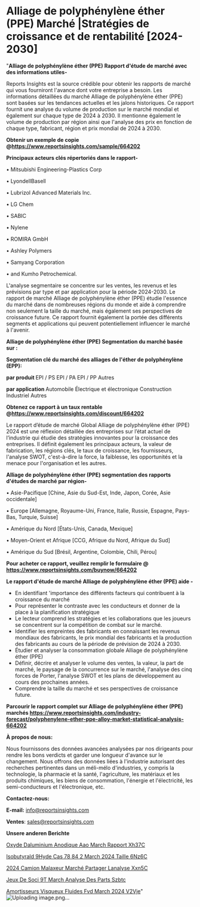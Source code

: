 # Alliage de polyphénylène éther (PPE) Marché |Stratégies de croissance et de rentabilité [2024-2030]

"<strong>Alliage de polyphénylène éther (PPE) Rapport d'étude de marché avec des informations utiles-</strong>

Reports Insights est la source crédible pour obtenir les rapports de marché qui vous fourniront l'avance dont votre entreprise a besoin. Les informations détaillées du marché Alliage de polyphénylène éther (PPE) sont basées sur les tendances actuelles et les jalons historiques. Ce rapport fournit une analyse du volume de production sur le marché mondial et également sur chaque type de 2024 à 2030. Il mentionne également le volume de production par région ainsi que l'analyse des prix en fonction de chaque type, fabricant, région et prix mondial de 2024 à 2030.

<strong><b>Obtenir un exemple de copie @</b></strong><a href=https://www.reportsinsights.com/sample/664202><strong><b>https://www.reportsinsights.com/sample/664202</b></strong></a>

<b>Principaux acteurs clés répertoriés dans le rapport-</b>

<b> </b>• Mitsubishi Engineering-Plastics Corp

• LyondellBasell

• Lubrizol Advanced Materials Inc.

• LG Chem

• SABIC

• Nylene

• ROMIRA GmbH

• Ashley Polymers

• Samyang Corporation

• and Kumho Petrochemical.

L'analyse segmentaire se concentre sur les ventes, les revenus et les prévisions par type et par application pour la période 2024-2030. Le rapport de marché Alliage de polyphénylène éther (PPE) étudie l'essence du marché dans de nombreuses régions du monde et aide à comprendre non seulement la taille du marché, mais également ses perspectives de croissance future. Ce rapport fournit également la portée des différents segments et applications qui peuvent potentiellement influencer le marché à l'avenir.

<strong>Alliage de polyphénylène éther (PPE) Segmentation du marché basée sur :</strong>

<strong> Segmentation clé du marché des alliages de l'éther de polyphénylène (EPP): </strong>

<strong> par produit </strong>
EPI / PS
EPI / PA
EPI / PP
Autres

<strong> par application </strong>
Automobile
Électrique et électronique
Construction
Industriel
Autres

<strong><b>Obtenez ce rapport à un taux rentable @</b></strong><a href=https://www.reportsinsights.com/discount/664202><strong><b>https://www.reportsinsights.com/discount/664202</b></strong></a>

Le rapport d’étude de marché Global Alliage de polyphénylène éther (PPE) 2024 est une réflexion détaillée des entreprises sur l’état actuel de l’industrie qui étudie des stratégies innovantes pour la croissance des entreprises. Il définit également les principaux acteurs, la valeur de fabrication, les régions clés, le taux de croissance, les fournisseurs, l'analyse SWOT, c'est-à-dire la force, la faiblesse, les opportunités et la menace pour l'organisation et les autres.

<strong>Alliage de polyphénylène éther (PPE) segmentation des rapports d'études de marché par région-</strong>

• Asie-Pacifique [Chine, Asie du Sud-Est, Inde, Japon, Corée, Asie occidentale]

• Europe [Allemagne, Royaume-Uni, France, Italie, Russie, Espagne, Pays-Bas, Turquie, Suisse]

• Amérique du Nord [États-Unis, Canada, Mexique]

• Moyen-Orient et Afrique [CCG, Afrique du Nord, Afrique du Sud]

• Amérique du Sud [Brésil, Argentine, Colombie, Chili, Pérou]

<strong>Pour acheter ce rapport, veuillez remplir le formulaire @   <a href=https://www.reportsinsights.com/buynow/664202>https://www.reportsinsights.com/buynow/664202</a></strong>

<strong>Le rapport d'étude de marché Alliage de polyphénylène éther (PPE) aide -</strong>
<ul>
  <li>En identifiant 'importance des différents facteurs qui contribuent à la croissance du marché</li>
  <li>Pour représenter le contraste avec les conducteurs et donner de la place à la planification stratégique</li>
  <li>Le lecteur comprend les stratégies et les collaborations que les joueurs se concentrent sur la compétition de combat sur le marché.</li>
  <li>Identifier les empreintes des fabricants en connaissant les revenus mondiaux des fabricants, le prix mondial des fabricants et la production des fabricants au cours de la période de prévision de 2024 à 2030.</li>
  <li>Étudier et analyser la consommation globale Alliage de polyphénylène éther (PPE)</li>
  <li>Définir, décrire et analyser le volume des ventes, la valeur, la part de marché, le paysage de la concurrence sur le marché, l'analyse des cinq forces de Porter, l'analyse SWOT et les plans de développement au cours des prochaines années.</li>
  <li>Comprendre la taille du marché et ses perspectives de croissance future.</li>
</ul>

<strong>Parcourir le rapport complet sur Alliage de polyphénylène éther (PPE) marchés <a href=https://www.reportsinsights.com/industry-forecast/polyphenylene-ether-ppe-alloy-market-statistical-analysis-664202>https://www.reportsinsights.com/industry-forecast/polyphenylene-ether-ppe-alloy-market-statistical-analysis-664202</a></strong>

<strong>À propos de nous:</strong>

Nous fournissons des données avancées analysées par nos dirigeants pour rendre les bons verdicts et garder une longueur d'avance sur le changement. Nous offrons des données liées à l'industrie autorisant des recherches pertinentes dans un méli-mélo d'industries, y compris la technologie, la pharmacie et la santé, l'agriculture, les matériaux et les produits chimiques, les biens de consommation, l'énergie et l'électricité, les semi-conducteurs et l'électronique, etc.

<strong>Contactez-nous:</strong>

<strong>E-mail:</strong> <a href=mailto:info@reportsinsights.com>info@reportsinsights.com</a>

<strong>Ventes</strong>: <a href=mailto:sales@reportsinsights.com>sales@reportsinsights.com</a>

<strong>Unsere anderen Berichte</strong>

<a href=https://www.linkedin.com/pulse/oxyde-daluminium-anodique-aao-march%C3%A9-rapport-xh37c/>Oxyde Daluminium Anodique Aao March Rapport Xh37C</a>

<a href=https://www.linkedin.com/pulse/isobutyrald%C3%A9hyde-cas-78-84-2-march%C3%A9-2024-taille-6nz6c/>Isobutyrald 9Hyde Cas 78 84 2 March 2024 Taille 6Nz6C</a>

<a href=https://www.linkedin.com/pulse/2024-camion-malaxeur-marché-partager-lanalyse-xxn5c/>2024 Camion Malaxeur Marché Partager Lanalyse Xxn5C</a>

<a href=https://www.linkedin.com/pulse/jeux-de-soci%C3%A9t%C3%A9-march%C3%A9-analyse-des-parts-szbtc/>Jeux De Soci 9T March Analyse Des Parts Szbtc</a>

<a href=https://www.linkedin.com/pulse/amortisseurs-visqueux-fluides-fvd-march%C3%A9-2024-v2vje/>Amortisseurs Visqueux Fluides Fvd March 2024 V2Vje</a>"
![Uploading image.png…]()
